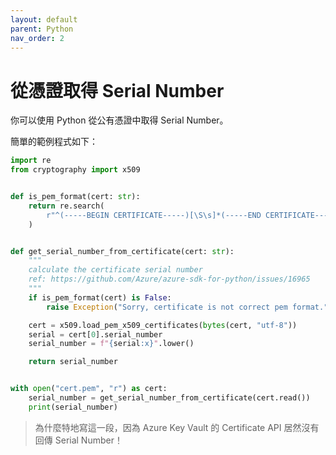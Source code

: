 ```yaml
---
layout: default
parent: Python
nav_order: 2
---
```


# 從憑證取得 Serial Number

你可以使用 Python 從公有憑證中取得 Serial Number。

簡單的範例程式如下：

```python
import re
from cryptography import x509


def is_pem_format(cert: str):
    return re.search(
        r"^(-----BEGIN CERTIFICATE-----)[\S\s]*(-----END CERTIFICATE-----)$", cert
    )


def get_serial_number_from_certificate(cert: str):
    """
    calculate the certificate serial number
    ref: https://github.com/Azure/azure-sdk-for-python/issues/16965
    """
    if is_pem_format(cert) is False:
        raise Exception("Sorry, certificate is not correct pem format.")

    cert = x509.load_pem_x509_certificates(bytes(cert, "utf-8"))
    serial = cert[0].serial_number
    serial_number = f"{serial:x}".lower()

    return serial_number


with open("cert.pem", "r") as cert:
    serial_number = get_serial_number_from_certificate(cert.read())
    print(serial_number)
```

> 為什麼特地寫這一段，因為 Azure Key Vault 的 Certificate API 居然沒有回傳 Serial Number！
